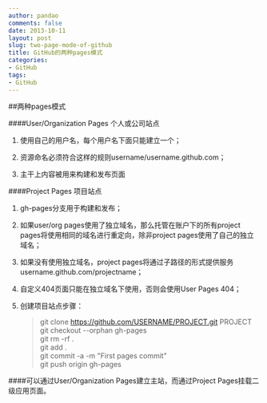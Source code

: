```yaml
---
author: pandao
comments: false
date: 2013-10-11
layout: post
slug: two-page-mode-of-github
title: GitHub的两种pages模式
categories:
- GitHub
tags:
- GitHub
---
```




##两种pages模式
  
    
    
####User/Organization Pages 个人或公司站点


1. 使用自己的用户名，每个用户名下面只能建立一个；

2. 资源命名必须符合这样的规则username/username.github.com；

3. 主干上内容被用来构建和发布页面


####Project Pages 项目站点


1. gh-pages分支用于构建和发布；

2. 如果user/org pages使用了独立域名，那么托管在账户下的所有project pages将使用相同的域名进行重定向，除非project pages使用了自己的独立域名；

3. 如果没有使用独立域名，project pages将通过子路径的形式提供服务username.github.com/projectname；

4. 自定义404页面只能在独立域名下使用，否则会使用User Pages 404；

5. 创建项目站点步骤：


    >git clone https://github.com/USERNAME/PROJECT.git PROJECT    
    >git checkout --orphan gh-pages   
    >git rm -rf .   
    >git add .   
    >git commit -a -m "First pages commit"   
    >git push origin gh-pages   
  

####可以通过User/Organization Pages建立主站，而通过Project Pages挂载二级应用页面。
